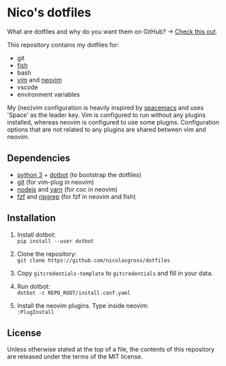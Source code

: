 # Nico's dotfiles
What are dotfiles and why do you want them on GitHub? →
[Check this out](https://dotfiles.github.io/).

This repository contains my dotfiles for:
- git
- [fish](https://fishshell.com)
- bash
- [vim](https://www.vim.org) and [neovim](https://neovim.io)
- vscode
- environment variables

My (neo)vim configuration is heavily inspired by
[spacemacs](http://spacemacs.org) and uses 'Space' as the leader key. Vim is
configured to run without any plugins installed, whereas neovim is configured
to use some plugins. Configuration options that are not related to any plugins
are shared between vim and neovim.


## Dependencies
- [python 3](https://www.python.org) +
  [dotbot](https://github.com/anishathalye/dotbot) (to bootstrap the dotfiles)
- [git](https://git-scm.com) (for vim-plug in neovim)
- [nodejs](https://nodejs.org/) and [yarn](https://yarnpkg.com) (for coc in
  neovim)
- [fzf](https://github.com/junegunn/fzf) and
  [ripgrep](https://github.com/BurntSushi/ripgrep) (for fzf in neovim and fish)


## Installation
1. Install dotbot:  
`pip install --user dotbot`

2. Clone the repository:  
`git clone https://github.com/nicolasgross/dotfiles`

3. Copy `gitcredentials-template` to `gitcredentials` and fill in your data.

4. Run dotbot:  
`dotbot -c REPO_ROOT/install.conf.yaml`  

5. Install the neovim plugins. Type inside neovim:  
`:PlugInstall`


## License
Unless otherwise stated at the top of a file, the contents of this repository
are released under the terms of the MIT license.


